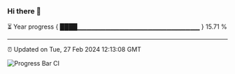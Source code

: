 ### Hi there 👋

⏳ Year progress { ████▁▁▁▁▁▁▁▁▁▁▁▁▁▁▁▁▁▁▁▁▁▁▁▁▁▁ } 15.71 %

---

⏰ Updated on Tue, 27 Feb 2024 12:13:08 GMT

![Progress Bar CI](https://github.com/Shyam-Makwana/GitHub-Actions-Demo/workflows/Progress%20Bar%20CI/badge.svg)
